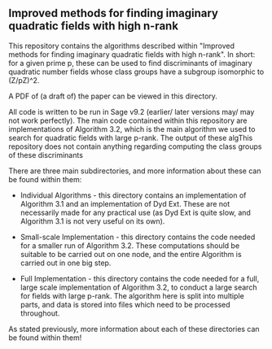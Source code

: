 ## Improved methods for finding imaginary quadratic fields with high n-rank

This repository contains the algorithms described within "Improved methods for finding imaginary quadratic fields with high n-rank". In short: for a given prime p, these can be used to find discriminants of imaginary quadratic number fields whose class groups have a subgroup isomorphic to (Z/pZ)^2. 

A PDF of (a draft of) the paper can be viewed in this directory.

All code is written to be run in Sage v9.2 (earlier/ later versions may/ may not work perfectly). The main code contained within this repository are implementations of Algorithm 3.2, which is the main algorithm we used to search for quadratic fields with large p-rank. The output of these algThis repository does not contain anything regarding computing the class groups of these discriminants 

There are three main subdirectories, and more information about these can be found within them:

* Individual Algorithms - this directory contains an implementation of Algorithm 3.1 and an implementation of Dyd Ext. These are not necessarily made for any practical use (as Dyd Ext is quite slow, and Algorithm 3.1 is not very useful on its own).

* Small-scale Implementation - this directory contains the code needed for a smaller run of Algorithm 3.2. These computations should be suitable to be carried out on one node, and the entire Algorithm is carried out in one big step. 

* Full Implementation - this directory contains the code needed for a full, large scale implementation of Algorithm 3.2, to conduct a large search for fields with large p-rank. The algorithm here is split into multiple parts, and data is stored into files which need to be processed throughout.

As stated previously, more information about each of these directories can be found within them!
